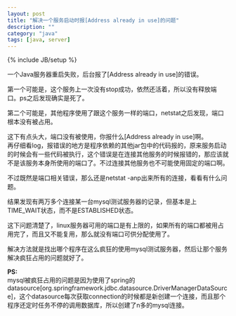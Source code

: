 ```yaml
---
layout: post
title: "解决一个服务启动时报[Address already in use]的问题"
description: ""
category: "java"
tags: [java, server]
---
```

{% include JB/setup %}

一个Java服务器重启失败，后台报了[Address already in use]的错误。  

第一个可能是，这个服务上一次没有stop成功，依然还活着，所以没有释放端口。ps之后发现确实是死了。  

第二个可能是，其他程序使用了跟这个服务一样的端口，netstat之后发现，端口根本没有被占用。  

这下有点头大，端口没有被使用，你报什么[Address already in use]啊。  
再仔细看log，报错误的地方是程序依赖的其他jar包中的代码报的，原来服务启动的时候会有一些代码被执行，这个错误是在连接其他服务的时候报错的，那应该就不是该服务本身所使用的端口了。不过连接其他服务也不可能使用固定的端口啊。  

不过既然是端口相关错误，那么还是netstat -anp出来所有的连接，看看有什么问题。

结果发现有两万多个连接某一台mysql测试服务器的记录，但基本是上TIME_WAIT状态，而不是ESTABLISHED状态。

这下问题清楚了，linux服务器可用的端口是有上限的，如果所有的端口都被用占用完了，而且又不能复用，那么就没有端口可供分配使用了。  

解决方法就是找出哪个程序在这么疯狂的使用mysql测试服务器，然后让那个服务解决疯狂占用的问题就好了。

**PS:**  
mysql被疯狂占用的问题是因为使用了spring的datasource[org.springframework.jdbc.datasource.DriverManagerDataSource]，这个datasource每次获取connection的时候都是新创建一个连接，而且那个程序还定时任务不停的调用数据库，所以创建了n多的mysql连接。
